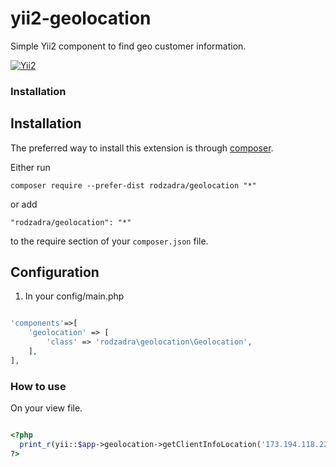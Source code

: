 yii2-geolocation
================

Simple Yii2 component to find geo customer information.

[![Yii2](https://img.shields.io/badge/Powered_by-Yii_Framework-green.svg?style=flat)](http://www.yiiframework.com/)


### Installation


Installation
------------

The preferred way to install this extension is through [composer](http://getcomposer.org/download/).

Either run

```
composer require --prefer-dist rodzadra/geolocation "*"
```

or add

```
"rodzadra/geolocation": "*"
```

to the require section of your `composer.json` file.

Configuration
---

1) In your config/main.php

```php

'components'=>[
	'geolocation' => [
		'class' => 'rodzadra\geolocation\Geolocation',
	],
],

```

### How to use

On your view file.

```php

<?php
  print_r(yii::$app->geolocation->getClientInfoLocation('173.194.118.22'));
?>

```